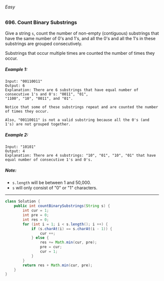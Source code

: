 ###### Easy

### 696. Count Binary Substrings

Give a string `s`, count the number of non-empty (contiguous) substrings that have the same number of 0's and 1's, and all the 0's and all the 1's in these substrings are grouped consecutively.

Substrings that occur multiple times are counted the number of times they occur.

##### Example 1:
```
Input: "00110011"
Output: 6
Explanation: There are 6 substrings that have equal number of consecutive 1's and 0's: "0011", "01", 
"1100", "10", "0011", and "01".

Notice that some of these substrings repeat and are counted the number of times they occur.

Also, "00110011" is not a valid substring because all the 0's (and 1's) are not grouped together.
```
##### Example 2:
```
Input: "10101"
Output: 4
Explanation: There are 4 substrings: "10", "01", "10", "01" that have equal number of consecutive 1's and 0's.
```
##### Note:

- `s.length` will be between 1 and 50,000.
- `s` will only consist of "0" or "1" characters.

*** 

```java
class Solution {
    public int countBinarySubstrings(String s) {
        int cur = 1;
        int pre = 0;
        int res = 0;
        for (int i = 1; i < s.length(); i ++) {
            if (s.charAt(i) == s.charAt(i - 1)) {
                cur ++;
            } else {
                res += Math.min(cur, pre);
                pre = cur;
                cur = 1;
            }
        }
        return res + Math.min(cur, pre);
    }
}
```
